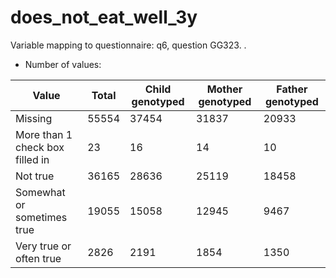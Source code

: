 # does_not_eat_well_3y
Variable mapping to questionnaire: q6, question GG323.
.
- Number of values:

| Value | Total | Child genotyped | Mother genotyped | Father genotyped |
| ----- | ----- | --------------- | ---------------- | ---------------- |
| Missing | 55554 | 37454 | 31837 | 20933 |
| More than 1 check box filled in | 23 | 16 | 14 |10 |
| Not true | 36165 | 28636 | 25119 |18458 |
| Somewhat or sometimes true | 19055 | 15058 | 12945 |9467 |
| Very true or often true | 2826 | 2191 | 1854 |1350 |




